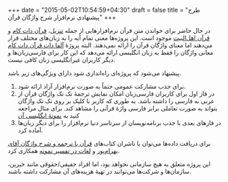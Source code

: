 +++
date = "2015-05-02T10:54:59+04:30"
draft = false
title = "طرح پیشنهادی نرم‌افزار شرح واژگان قرآن"
+++


در حال حاضر برای خواندن متن قرآن نرم‌افزارهایی از جمله [تنزیل](http://tanzil.net)، [قرآن دات کام](quran.com) و [قرآن اهل‌البیت](http://quran.ahlolbait.com/) موجود است. این پروژه‌ها معنی تمام آیه را به زبا‌ن‌های مختلف قرار می‌دهند اما معنای واژگان قرآن را ارائه نمی‌دهند. البته پروژهٔ  [آلفا دات قرآن دات کام](http://alpha.quran.com/) معانی واژگان را فقط به زبان انگلیسی ارائه می‌دهد که این کار برای فارسی‌زبان‌ها و دیگر کاربران غیر‌انگلیسی زبان کافی نیست.

پیشنهاد می‌شود که پروژه‌ای راه‌اندازی شود دارای ویژگی‌های زیر باشد.

1. برای جذب مشارکت عمومی حتماً به صورت نرم‌افزار آزاد ارائه شود.
2. در فاز اول برای کاربران فارسی‌زبان امکان نمایش ترجمهٔ تک تک واژگان قرآن از عربی به فارسی را داشته باشد. به طوری که کاربر با کلیک بر روی تک تک واژگان بتواند به صورت تعاملی برابر فارسی واژهٔ قرآنی را مشاهد کند. برای مثال مراجعه کنید به [نمونهٔ انگلیسی آن](http://alpha.quran.com/)
3. در فازهای بعدی با جذب برنامه‌نویسان از سرتاسر دنیا نرم‌افزار را برای دیگر زبان‌ها آماده کرد.

برای دریافت داده‌ها می‌توان با ناشران کتاب‌های [قرآن با ترجمه و شرح واژگان آقای بهرام‌پور](http://bookroom.ir/book/5380) و [لغات در تفسیر نمونه](http://makarem.ir/newmain.aspx?lid=0&mid=61913&CatID=6509&typeinfo=3) همکاری کرد.

این پروژه متعلق به هیچ سازمانی نخواهد بود، اما افراد حقیقی/حقوقی مانند خیرین، سازمان‌ها و شرکت‌ها می‌توانند در تهیهٔ هزینه‌های آن مشارکت داشته باشند.

